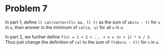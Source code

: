 # Problem 7

In part 1, define `ll cal(vector<ll> &a, ll t)` as the sum of `abs(u - t)` for `u` in `a`, then answer is the minimum of `cal(a, u)` for all `u` in `a`.

In part 2, we further define `f(n) = 1 + 2 + ... + n = (n + 1) * n / 2`. Thus just change the definition of `cal` to the sum of `f(abs(u - t))` for `u` in `a`.